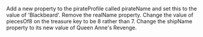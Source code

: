 Add a new property to the pirateProfile called pirateName and set this to the value of 'Blackbeard'.
Remove the realName property.
Change the value of piecesOf8 on the treasure key to be 8 rather than 7.
Change the shipName property to its new value of Queen Anne's Revenge.
